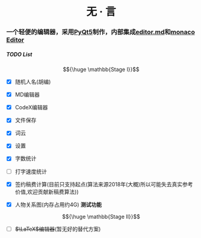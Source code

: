 <h1 align="center">无 · 言

### 一个轻便的编辑器，采用[PyQt5](https://www.qt.io/)制作，内部集成[editor.md](https://github.com/pandao/editor.md)和[monaco Editor](https://github.com/microsoft/monaco-editor)

##### TODO List

$${\huge \mathbb{Stage I}}$$

- [x] 随机人名(胡编)

- [x] MD编辑器

- [x] CodeX编辑器

- [x] 文件保存

- [x] 词云

- [x] 设置

- [x] 字数统计

- [ ] 打字速度统计

- [x] 签约稿费计算(目前只支持起点(算法来源2018年(大概)所以可能失去真实参考价值,欢迎贡献新稿费算法))

- [x] 人物关系图(内存占用约4G) **测试功能**

$${\huge \mathbb{Stage II}}$$

- [ ] ~~$\LaTeX$编辑器~~(暂无好的替代方案)